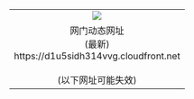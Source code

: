 ﻿<table>
  <tr></tr>
  <tr><td colspan=2 align=center><img src="https://d1u5sidh314vvg.cloudfront.net/Up/oGate.jpg" /></td></tr>
  <tr><td colspan=2 align=center>网门动态网址<br/>(最新)
<br>https://d1u5sidh314vvg.cloudfront.net
<br/><br/>(以下网址可能失效)
    </td>
  </tr>
</table>
